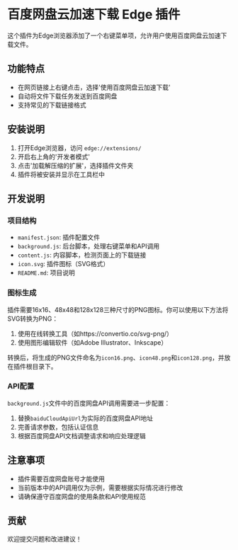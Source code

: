 # 百度网盘云加速下载 Edge 插件

这个插件为Edge浏览器添加了一个右键菜单项，允许用户使用百度网盘云加速下载文件。

## 功能特点
- 在网页链接上右键点击，选择'使用百度网盘云加速下载'
- 自动将文件下载任务发送到百度网盘
- 支持常见的下载链接格式

## 安装说明
1. 打开Edge浏览器，访问 `edge://extensions/`
2. 开启右上角的'开发者模式'
3. 点击'加载解压缩的扩展'，选择插件文件夹
4. 插件将被安装并显示在工具栏中

## 开发说明
### 项目结构
- `manifest.json`: 插件配置文件
- `background.js`: 后台脚本，处理右键菜单和API调用
- `content.js`: 内容脚本，检测页面上的下载链接
- `icon.svg`: 插件图标（SVG格式）
- `README.md`: 项目说明

### 图标生成
插件需要16x16、48x48和128x128三种尺寸的PNG图标。你可以使用以下方法将SVG转换为PNG：
1. 使用在线转换工具（如https://convertio.co/svg-png/）
2. 使用图形编辑软件（如Adobe Illustrator、Inkscape）

转换后，将生成的PNG文件命名为`icon16.png`、`icon48.png`和`icon128.png`，并放在插件根目录下。

### API配置
`background.js`文件中的百度网盘API调用需要进一步配置：
1. 替换`baiduCloudApiUrl`为实际的百度网盘API地址
2. 完善请求参数，包括认证信息
3. 根据百度网盘API文档调整请求和响应处理逻辑

## 注意事项
- 插件需要百度网盘账号才能使用
- 当前版本中的API调用仅为示例，需要根据实际情况进行修改
- 请确保遵守百度网盘的使用条款和API使用规范

## 贡献
欢迎提交问题和改进建议！